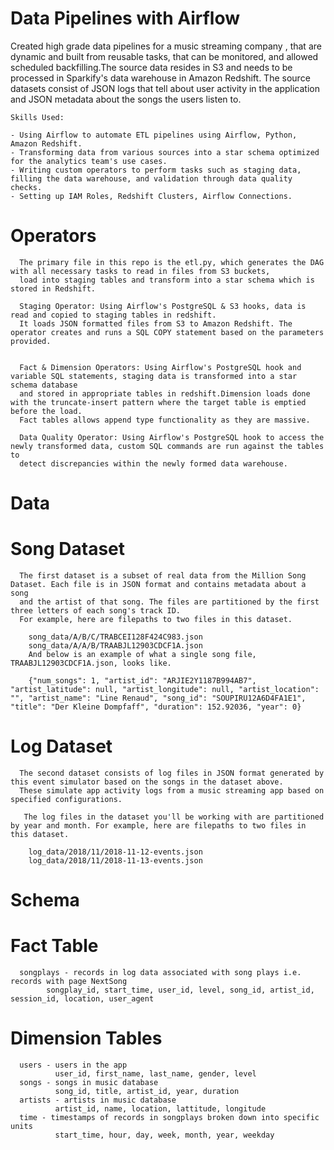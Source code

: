 # Data Pipelines with Airflow
  Created high grade data pipelines for a music streaming company , that are dynamic and built from reusable tasks, that can be monitored, and allowed scheduled
  backfilling.The source data resides in S3 and needs to be processed in Sparkify's data warehouse in Amazon Redshift. The source datasets consist of JSON logs 
  that tell about user activity in the application and JSON metadata about the songs the users listen to.
    
    Skills Used: 
    
    - Using Airflow to automate ETL pipelines using Airflow, Python, Amazon Redshift.
    - Transforming data from various sources into a star schema optimized for the analytics team's use cases.
    - Writing custom operators to perform tasks such as staging data, filling the data warehouse, and validation through data quality checks.
    - Setting up IAM Roles, Redshift Clusters, Airflow Connections.
   
    
# Operators   
      The primary file in this repo is the etl.py, which generates the DAG with all necessary tasks to read in files from S3 buckets, 
      load into staging tables and transform into a star schema which is stored in Redshift.
      
      Staging Operator: Using Airflow's PostgreSQL & S3 hooks, data is read and copied to staging tables in redshift.
      It loads JSON formatted files from S3 to Amazon Redshift. The operator creates and runs a SQL COPY statement based on the parameters provided. 
  

      Fact & Dimension Operators: Using Airflow's PostgreSQL hook and variable SQL statements, staging data is transformed into a star schema database
      and stored in appropriate tables in redshift.Dimension loads done with the truncate-insert pattern where the target table is emptied before the load. 
      Fact tables allows append type functionality as they are massive. 

      Data Quality Operator: Using Airflow's PostgreSQL hook to access the newly transformed data, custom SQL commands are run against the tables to
      detect discrepancies within the newly formed data warehouse.
      
# Data


# Song Dataset
      The first dataset is a subset of real data from the Million Song Dataset. Each file is in JSON format and contains metadata about a song 
      and the artist of that song. The files are partitioned by the first three letters of each song's track ID. 
      For example, here are filepaths to two files in this dataset.

        song_data/A/B/C/TRABCEI128F424C983.json
        song_data/A/A/B/TRAABJL12903CDCF1A.json
        And below is an example of what a single song file, TRAABJL12903CDCF1A.json, looks like.

        {"num_songs": 1, "artist_id": "ARJIE2Y1187B994AB7", "artist_latitude": null, "artist_longitude": null, "artist_location": "", "artist_name": "Line Renaud", "song_id": "SOUPIRU12A6D4FA1E1", "title": "Der Kleine Dompfaff", "duration": 152.92036, "year": 0}
          
          
 # Log Dataset
          
          
      The second dataset consists of log files in JSON format generated by this event simulator based on the songs in the dataset above. 
      These simulate app activity logs from a music streaming app based on specified configurations.

       The log files in the dataset you'll be working with are partitioned by year and month. For example, here are filepaths to two files in this dataset.

        log_data/2018/11/2018-11-12-events.json
        log_data/2018/11/2018-11-13-events.json
        
  # Schema
  
  # Fact Table
      songplays - records in log data associated with song plays i.e. records with page NextSong
            songplay_id, start_time, user_id, level, song_id, artist_id, session_id, location, user_agent
  # Dimension Tables
      users - users in the app
              user_id, first_name, last_name, gender, level
      songs - songs in music database
              song_id, title, artist_id, year, duration
      artists - artists in music database
              artist_id, name, location, lattitude, longitude
      time - timestamps of records in songplays broken down into specific units
              start_time, hour, day, week, month, year, weekday
 
 

